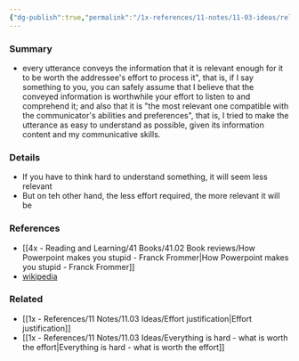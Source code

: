 ```yaml
---
{"dg-publish":true,"permalink":"/1x-references/11-notes/11-03-ideas/relevance-theory/","title":"Relevance theory","created":"2023-01-12T19:32:45.000+03:00","updated":"2024-02-14T20:18:24.887+03:00"}
---
```



### Summary
- every utterance conveys the information that it is relevant enough for it to be worth the addressee's effort to process it", that is, if I say something to you, you can safely assume that I believe that the conveyed information is worthwhile your effort to listen to and comprehend it; and also that it is "the most relevant one compatible with the communicator's abilities and preferences", that is, I tried to make the utterance as easy to understand as possible, given its information content and my communicative skills.

### Details
- If you have to think hard to understand something, it will seem less relevant
- But on teh other hand, the less effort required, the more relevant it will be

### References
- [[4x - Reading and Learning/41 Books/41.02 Book reviews/How Powerpoint makes you stupid - Franck Frommer\|How Powerpoint makes you stupid - Franck Frommer]]
- [wikipedia](https://en.wikipedia.org/wiki/Relevance_theory)

### Related
- [[1x - References/11 Notes/11.03 Ideas/Effort justification\|Effort justification]]
- [[1x - References/11 Notes/11.03 Ideas/Everything is hard - what is worth the effort\|Everything is hard - what is worth the effort]]